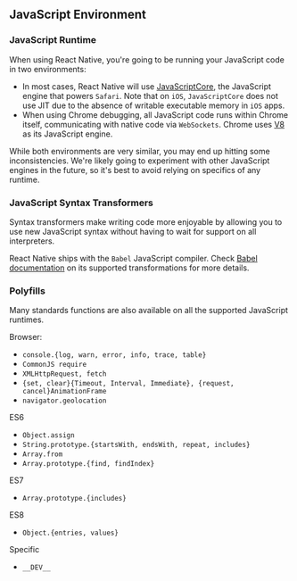 ## JavaScript Environment

### JavaScript Runtime
When using React Native, you're going to be running your JavaScript code in two environments:
* In most cases, React Native will use [JavaScriptCore](http://trac.webkit.org/wiki/JavaScriptCore), the JavaScript engine that powers `Safari`. Note that on `iOS`, `JavaScriptCore` does not use JIT due to the absence of writable executable memory in `iOS` apps.
* When using Chrome debugging, all JavaScript code runs within Chrome itself, communicating with native code via `WebSockets`. Chrome uses [V8](https://code.google.com/p/v8/) as its JavaScript engine.

While both environments are very similar, you may end up hitting some inconsistencies. We're likely going to experiment with other JavaScript engines in the future, so it's best to avoid relying on specifics of any runtime.

### JavaScript Syntax Transformers
Syntax transformers make writing code more enjoyable by allowing you to use new JavaScript syntax without having to wait for support on all interpreters.

React Native ships with the `Babel` JavaScript compiler. Check [Babel documentation](https://babeljs.io/docs/plugins/#transform-plugins) on its supported transformations for more details.

### Polyfills
Many standards functions are also available on all the supported JavaScript runtimes.

Browser:
* `console.{log, warn, error, info, trace, table}`
* `CommonJS require`
* `XMLHttpRequest, fetch`
* `{set, clear}{Timeout, Interval, Immediate}, {request, cancel}AnimationFrame`
* `navigator.geolocation`

ES6
* `Object.assign`
* `String.prototype.{startsWith, endsWith, repeat, includes}`
* `Array.from`
* `Array.prototype.{find, findIndex}`

ES7
* `Array.prototype.{includes}`

ES8
* `Object.{entries, values}`

Specific
* `__DEV__`